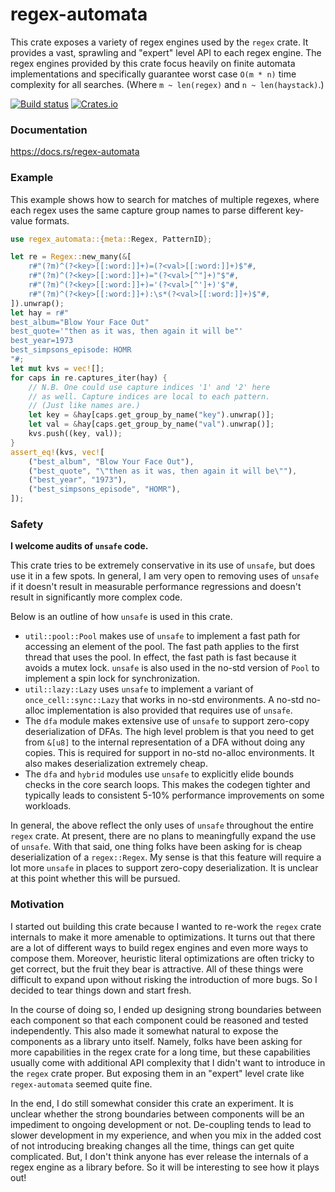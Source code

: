 regex-automata
==============
This crate exposes a variety of regex engines used by the `regex` crate.
It provides a vast, sprawling and "expert" level API to each regex engine.
The regex engines provided by this crate focus heavily on finite automata
implementations and specifically guarantee worst case `O(m * n)` time
complexity for all searches. (Where `m ~ len(regex)` and `n ~ len(haystack)`.)

[![Build status](https://github.com/rust-lang/regex/workflows/ci/badge.svg)](https://github.com/rust-lang/regex/actions)
[![Crates.io](https://img.shields.io/crates/v/regex-automata.svg)](https://crates.io/crates/regex-automata)


### Documentation

https://docs.rs/regex-automata


### Example

This example shows how to search for matches of multiple regexes, where each
regex uses the same capture group names to parse different key-value formats.

```rust
use regex_automata::{meta::Regex, PatternID};

let re = Regex::new_many(&[
    r#"(?m)^(?<key>[[:word:]]+)=(?<val>[[:word:]]+)$"#,
    r#"(?m)^(?<key>[[:word:]]+)="(?<val>[^"]+)"$"#,
    r#"(?m)^(?<key>[[:word:]]+)='(?<val>[^']+)'$"#,
    r#"(?m)^(?<key>[[:word:]]+):\s*(?<val>[[:word:]]+)$"#,
]).unwrap();
let hay = r#"
best_album="Blow Your Face Out"
best_quote='"then as it was, then again it will be"'
best_year=1973
best_simpsons_episode: HOMR
"#;
let mut kvs = vec![];
for caps in re.captures_iter(hay) {
    // N.B. One could use capture indices '1' and '2' here
    // as well. Capture indices are local to each pattern.
    // (Just like names are.)
    let key = &hay[caps.get_group_by_name("key").unwrap()];
    let val = &hay[caps.get_group_by_name("val").unwrap()];
    kvs.push((key, val));
}
assert_eq!(kvs, vec![
    ("best_album", "Blow Your Face Out"),
    ("best_quote", "\"then as it was, then again it will be\""),
    ("best_year", "1973"),
    ("best_simpsons_episode", "HOMR"),
]);
```


### Safety

**I welcome audits of `unsafe` code.**

This crate tries to be extremely conservative in its use of `unsafe`, but does
use it in a few spots. In general, I am very open to removing uses of `unsafe`
if it doesn't result in measurable performance regressions and doesn't result
in significantly more complex code.

Below is an outline of how `unsafe` is used in this crate.

* `util::pool::Pool` makes use of `unsafe` to implement a fast path for
accessing an element of the pool. The fast path applies to the first thread
that uses the pool. In effect, the fast path is fast because it avoids a mutex
lock. `unsafe` is also used in the no-std version of `Pool` to implement a spin
lock for synchronization.
* `util::lazy::Lazy` uses `unsafe` to implement a variant of
`once_cell::sync::Lazy` that works in no-std environments. A no-std no-alloc
implementation is also provided that requires use of `unsafe`.
* The `dfa` module makes extensive use of `unsafe` to support zero-copy
deserialization of DFAs. The high level problem is that you need to get from
`&[u8]` to the internal representation of a DFA without doing any copies.
This is required for support in no-std no-alloc environments. It also makes
deserialization extremely cheap.
* The `dfa` and `hybrid` modules use `unsafe` to explicitly elide bounds checks
in the core search loops. This makes the codegen tighter and typically leads to
consistent 5-10% performance improvements on some workloads.

In general, the above reflect the only uses of `unsafe` throughout the entire
`regex` crate. At present, there are no plans to meaningfully expand the use
of `unsafe`. With that said, one thing folks have been asking for is cheap
deserialization of a `regex::Regex`. My sense is that this feature will require
a lot more `unsafe` in places to support zero-copy deserialization. It is
unclear at this point whether this will be pursued.


### Motivation

I started out building this crate because I wanted to re-work the `regex`
crate internals to make it more amenable to optimizations. It turns out that
there are a lot of different ways to build regex engines and even more ways to
compose them. Moreover, heuristic literal optimizations are often tricky to
get correct, but the fruit they bear is attractive. All of these things were
difficult to expand upon without risking the introduction of more bugs. So I
decided to tear things down and start fresh.

In the course of doing so, I ended up designing strong boundaries between each
component so that each component could be reasoned and tested independently.
This also made it somewhat natural to expose the components as a library unto
itself. Namely, folks have been asking for more capabilities in the regex
crate for a long time, but these capabilities usually come with additional API
complexity that I didn't want to introduce in the `regex` crate proper. But
exposing them in an "expert" level crate like `regex-automata` seemed quite
fine.

In the end, I do still somewhat consider this crate an experiment. It is
unclear whether the strong boundaries between components will be an impediment
to ongoing development or not. De-coupling tends to lead to slower development
in my experience, and when you mix in the added cost of not introducing
breaking changes all the time, things can get quite complicated. But, I
don't think anyone has ever release the internals of a regex engine as a
library before. So it will be interesting to see how it plays out!
